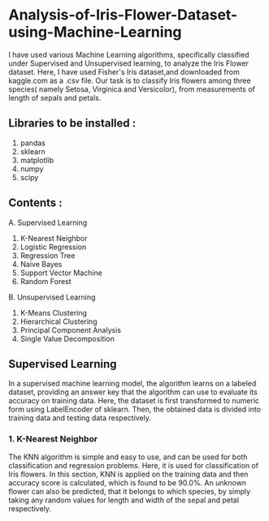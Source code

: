 # Analysis-of-Iris-Flower-Dataset-using-Machine-Learning

I have used various Machine Learning algorithms, specifically classified under Supervised and Unsupervised learning, to analyze the Iris Flower dataset. 
Here, I have used Fisher's Iris dataset,and downloaded from kaggle.com as a .csv file. Our task is to classify Iris flowers among three species( namely Setosa, Virginica and Versicolor), from measurements of length of sepals and petals.

## Libraries to be installed :

1. pandas
2. sklearn
3. matplotlib
4. numpy
5. scipy

## Contents :

A. Supervised Learning
   1. K-Nearest Neighbor
   2. Logistic Regression
   3. Regression Tree
   4. Naive Bayes
   5. Support Vector Machine
   6. Random Forest

B. Unsupervised Learning
   1. K-Means Clustering
   2. Hierarchical Clustering
   3. Principal Component Analysis
   4. Single Value Decomposition

## Supervised Learning

In a supervised machine learning model, the algorithm learns on a labeled dataset, providing an answer key that the algorithm can use to evaluate its accuracy on training data.
Here, the dataset is first transformed to numeric form using LabelEncoder of sklearn. Then, the obtained data is divided into training data and testing data respectively.

### 1. K-Nearest Neighbor

The KNN algorithm is simple and easy to use, and can be used for both classification and regression problems. Here, it is used for classification of Iris flowers. In this section, KNN is applied on the training data and then accuracy score is calculated, which is found to be 90.0%. An unknown flower can also be predicted, that it belongs to which species, by simply taking any random values for length and width of the sepal and petal respectively.


